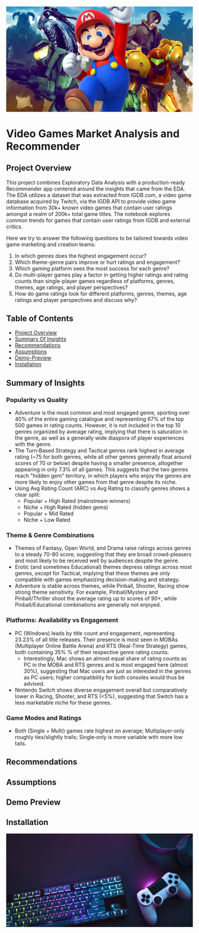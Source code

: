 ![banner](images-for-readme/videogames_banner.jpg)

# Video Games Market Analysis and Recommender

## Project Overview
This project combines Exploratory Data Analysis with a production-ready Recommender app centered around the insights that came from the EDA. The EDA utilizes a dataset that was extracted from IGDB.com, a video game database acquired by Twitch, via the IGDB API to provide video game information from 30k+ known video games that contain user ratings amongst a realm of 200k+ total game titles. The notebook explores common trends for games that contain user ratings from IGDB and external critics. 

Here we try to answer the following questions to be tailored towards video game marketing and creation teams: 
1. In which genres does the highest engagement occur?
2. Which theme-genre pairs improve or hurt ratings and engagement?
3. Which gaming platform sees the most success for each genre?
4. Do multi-player games play a factor in getting higher ratings and rating counts than single-player games regardless of platforms, genres, themes, age ratings, and player perspectives?
5. How do game ratings look for different platforms, genres, themes, age ratings and player perspectives and discuss why?

## Table of Contents
- [Project Overview](#project-overview)
- [Summary Of Insights](#summary-of-insights)
- [Recommendations](#recommendations)
- [Assumptions](#assumptions)
- [Demo-Preview](#demo-preview)
- [Installation](#installation)

## Summary of Insights

### Popularity vs Quality
- Adventure is the most common and most engaged genre, sporting over 40% of the entire gaming catalogue and representing 67% of the top 500 games in rating counts. However, it is not included in the top 10 genres organized by average rating, implying that there is saturation in the genre, as well as a generally wide diaspora of player experiences with the genre.
- The Turn‑Based Strategy and Tactical genres rank highest in average rating (~75 for both genres, while all other genres generally float around scores of 70 or below) despite having a smaller presence, altogether appearing in only 7.3% of all games. This suggests that the two genres reach "hidden gem" territory, in which players who enjoy the genres are more likely to enjoy other games from that genre despite its niche.
- Using Avg Rating Count (ARC) vs Avg Rating to classify genres shows a clear split:
  - Popular + High Rated (mainstream winners)
  - Niche + High Rated (hidden gems)
  - Popular + Mid Rated
  - Niche + Low Rated

### Theme & Genre Combinations 
- Themes of Fantasy, Open World, and Drama raise ratings across genres to a steady 70-80 score, suggesting that they are broad crowd-pleasers and most likely to be received well by audiences despite the genre.
- Erotic (and sometimes Educational) themes depress ratings across most genres, *except* for Tactical, implying that these themes are only compatible with games emphasizing decision-making and strategy.
- Adventure is stable across themes, while Pinball, Shooter, Racing show strong theme sensitivity. For example, Pinball/Mystery and Pinball/Thriller shoot the average rating up to scores of 90+, while Pinball/Educational combinations are generally not enjoyed.

### Platforms: Availability vs Engagement
- PC (Windows) leads by title count and engagement, representing 23.23% of all title releases. Their presence is most seen in MOBAs (Multiplayer Online Battle Arena) and RTS (Real-Time Strategy) games, both containing 35% % of their respective genre rating counts.
  - Interestingly, Mac shows an almost equal share of rating counts as PC in the MOBA and RTS genres and is most engaged here (almost 30%), suggesting that Mac users are just as interested in the genres as PC users; higher compatibility for both consoles would thus be advised.
- Nintendo Switch shows diverse engagement overall but comparatively lower in Racing, Shooter, and RTS (<5%), suggesting that Switch has a less marketable niche for these genres. 

### Game Modes and Ratings
- Both (Single + Multi) games rate highest on average; Multiplayer‑only roughly ties/slightly trails; Single‑only is more variable with more low tails.

## Recommendations

## Assumptions 

## Demo Preview

## Installation

![Footer](images-for-readme/gaming_footer.jpg)
